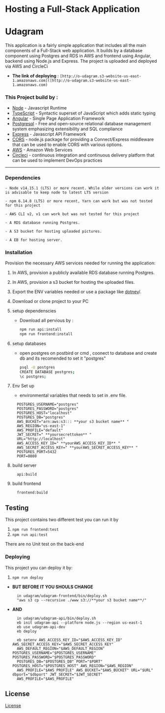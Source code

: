 # Hosting a Full-Stack Application

# Udagram
This application is a fairly simple application that includes all the main components of a Full-Stack web application.
It builds by a database component using Postgres and RDS in AWS and frontend using Angular, backend using Node.js and Express.
The project is uploaded and deployed via AWS and CircleCi
- **The link of deploying** : ```[http://o-udagram.s3-website-us-east-1.amazonaws.com]([http://o-udagram.s3-website-us-east-1.amazonaws.com)```


### **This Project build by :**
- [Node](https://nodejs.org) - Javascript Runtime
- [TypeScript](https://www.typescriptlang.org/) -  Syntactic superset of JavaScript which adds static typing
- [Angular](https://angular.io/) - Single Page Application Framework
- [Postgresql](https://www.postgresql.org/) - Free and open-source relational database management system emphasizing extensibility and SQL compliance
- [Express](https://expressjs.com/) - Javascript API Framework
- [CORS](https://www.npmjs.com/package/cors) - node.js package for providing a Connect/Express middleware that can be used to enable CORS with various options.
- [AWS](https://aws.amazon.com/) - Amazon Web Services
- [Circleci](https://circleci.com/) - continuous integration and continuous delivery platform that can be used to implement DevOps practices
---


### Dependencies

```
- Node v14.15.1 (LTS) or more recent. While older versions can work it is advisable to keep node to latest LTS version

- npm 6.14.8 (LTS) or more recent, Yarn can work but was not tested for this project

- AWS CLI v2, v1 can work but was not tested for this project

- A RDS database running Postgres.

- A S3 bucket for hosting uploaded pictures.

- A EB for hosting server.

```

### Installation

Provision the necessary AWS services needed for running the application:

1. In AWS, provision a publicly available RDS database running Postgres.
1. In AWS, provision a s3 bucket for hosting the uploaded files.
1. Export the ENV variables needed or use a package like [dotnev](https://www.npmjs.com/package/dotenv)/.
1. Download or clone project to your PC

2. setup dependenscies
   - Download all pervious by :

     ```bash
     npm run api:install
     npm run frontend:install
     ```

3. setup databases

   - open postgres on postbird or cmd , coonect to database and create db and its recomended to set it "postgres"

     ```bash
     psql -U postgres
     CREATE DATABASE postgres;
     \c postgres;
     ```

4. Env Set up

   - environmental variables that needs to set in .env file.

    ```
      POSTGRES_USERNAME="postgres"
      POSTGRES_PASSWORD="postgres"
      POSTGRES_HOST="localhost"
      POSTGRES_DB="postgres"
      AWS_BUCKET="arn:aws:s3::: **your s3 bucket name** "
      AWS_REGION="us-east-1"
      AWS_PROFILE="default"
      JWT_SECRET=" **yoursecrettoken** "
      URL="http://localhost"
      AWS_ACCESS_KEY_ID=" **yourAWS_ACCESS_KEY_ID** "
      AWS_SECRET_ACCESS_KEY=" **yourAWS_SECRET_ACCESS_KEY** "
      POSTGRES_PORT=5432
      PORT=8080
    ```

6. build server

   ```
     api:build
   ```
7. build frontend

   ```
     frontend:build
   ```

## Testing

This project contains two different test you can run it by 

1. `npm run frontend:test`
2. `npm run api:test`

There are no Unit test on the back-end

### Deploying

This project you can deploy it by: 
1. `npm run deploy`

- **BUT BEFORE IT YOU SHOULS CHANGE**
   ```
     in udagram/udagram-frontend/bin/deploy.sh
     "aws s3 cp --recursive ./www s3://**your s3 bucket name**/"
   ```

- **AND**

   ```
     in udagram/udagram-api/bin/deploy.sh
     eb init udagram-api --platform node.js --region us-east-1
     eb use udagram-api-dev
     eb deploy

     eb setenv AWS_ACCESS_KEY_ID="$AWS_ACCESS_KEY_ID" AWS_SECRET_ACCESS_KEY="$AWS_SECRET_ACCESS_KEY"
     AWS_DEFAULT_REGION="$AWS_DEFAULT_REGION" POSTGRES_USERNAME="$POSTGRES_USERNAME" POSTGRES_PASSWORD="$POSTGRES_PASSWORD"
     POSTGRES_DB="$POSTGRES_DB" PORT="$PORT" POSTGRES_HOST="$POSTGRES_HOST" AWS_REGION="$AWS_REGION" 
     AWS_PROFILE="$AWS_PROFILE" AWS_BUCKET="$AWS_BUCKET" URL="$URL" dbport="$dbport" JWT_SECRET="$JWT_SECRET" 
     AWS_PROFILE="$AWS_PROFILE"
 
   ```


## License

[License](LICENSE.txt)
